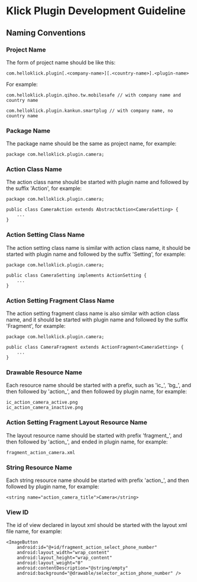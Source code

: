 # Klick Plugin Development Guideline

## Naming Conventions

### Project Name
The form of project name should be like this:

    com.helloklick.plugin[.<company-name>][.<country-name>].<plugin-name>

For example:

    com.helloklick.plugin.qihoo.tw.mobilesafe // with company name and country name

    com.helloklick.plugin.kankun.smartplug // with company name, no country name

### Package Name
The package name should be the same as project name, for example:

    package com.helloklick.plugin.camera;

### Action Class Name
The action class name should be started with plugin name and followed by the suffix 'Action', for example:

    package com.helloklick.plugin.camera;

    public class CameraAction extends AbstractAction<CameraSetting> {
        ...
    }

### Action Setting Class Name
The action setting class name is similar with action class name, it should be started with plugin name and followed by the suffix 'Setting', for example:

    package com.helloklick.plugin.camera;

    public class CameraSetting implements ActionSetting {
        ...
    }

### Action Setting Fragment Class Name
The action setting fragment class name is also similar with action class name, and it should be started with plugin name and followed by the suffix 'Fragment', for example:

    package com.helloklick.plugin.camera;

    public class CameraFragment extends ActionFragment<CameraSetting> {
        ...
    }

### Drawable Resource Name
Each resource name should be started with a prefix, such as 'ic_', 'bg_', and then followed by 'action_', and then followed by plugin name, for example:

    ic_action_camera_active.png
    ic_action_camera_inactive.png

### Action Setting Fragment Layout Resource Name
The layout resource name should be started with prefix 'fragment_', and then followed by 'action_', and ended in plugin name, for example:

    fragment_action_camera.xml

### String Resource Name
Each string resource name should be started with prefix 'action_', and then followed by plugin name, for example:

    <string name="action_camera_title">Camera</string>

### View ID
The id of view declared in layout xml should be started with the layout xml file name, for example:

    <ImageButton
        android:id="@+id/fragment_action_select_phone_number"
        android:layout_width="wrap_content"
        android:layout_height="wrap_content"
        android:layout_weight="0"
        android:contentDescription="@string/empty"
        android:background="@drawable/selector_action_phone_number" />

